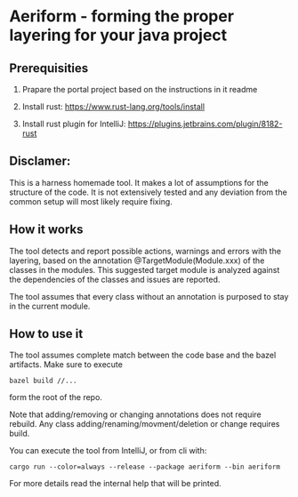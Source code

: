 Aeriform - forming the proper layering for your java project 
==================================================
## Prerequisities
1. Prapare the portal project based on the instructions in it readme 

2. Install rust:
https://www.rust-lang.org/tools/install

3. Install rust plugin for IntelliJ:
https://plugins.jetbrains.com/plugin/8182-rust

## Disclamer:
This is a harness homemade tool. It makes a lot of assumptions for the structure of the code.
It is not extensively tested and any deviation from the common setup will most likely require
fixing.

## How it works
The tool detects and report possible actions, warnings and errors with the layering, based on
the annotation @TargetModule(Module.xxx) of the classes in the modules. This suggested target
module is analyzed against the dependencies of the classes and issues are reported.

The tool assumes that every class without an annotation is purposed to stay in the current module.

## How to use it

The tool assumes complete match between the code base and the bazel artifacts. Make sure to execute
```
bazel build //...
```
form the root of the repo. 

Note that adding/removing or changing annotations does not require rebuild. Any class 
adding/renaming/movment/deletion or change requires build. 

You can execute the tool from IntelliJ, or from cli with:

```
cargo run --color=always --release --package aeriform --bin aeriform
```

For more details read the internal help that will be printed.